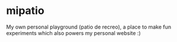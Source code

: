 # mipatio
My own personal playground (patio de recreo), a place to make fun experiments which also powers my personal website :)
